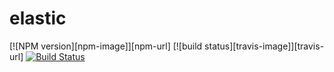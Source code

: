 # elastic

[![NPM version][npm-image]][npm-url]
[![build status][travis-image]][travis-url]
[![Build Status](https://img.shields.io/travis/ratherblue/ramis.svg?style=flat-square)](https://travis-ci.org/ratherblue/ramis)
